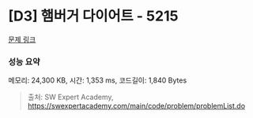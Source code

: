 # [D3] 햄버거 다이어트 - 5215 

[문제 링크](https://swexpertacademy.com/main/code/problem/problemDetail.do?contestProbId=AWT-lPB6dHUDFAVT) 

### 성능 요약

메모리: 24,300 KB, 시간: 1,353 ms, 코드길이: 1,840 Bytes



> 출처: SW Expert Academy, https://swexpertacademy.com/main/code/problem/problemList.do